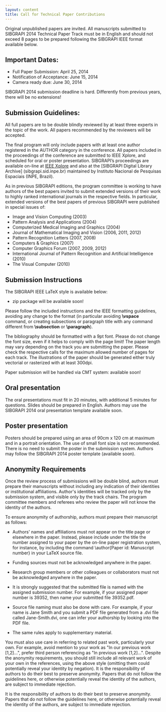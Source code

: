 ```yaml
---
layout: content
title: Call for Technical Paper Contributions
---
```


Original unpublished papers are invited. All manuscripts submitted to
SIBGRAPI 2014 Technical Paper Track must be in English and should not
exceed 8 pages to be prepared following the SIBGRAPI IEEE format
available below.

## Important Dates:

- Full Paper Submission: April 25, 2014
- Notification of Acceptance: June 15, 2014
- Camera ready due: June 30, 2014

SIBGRAPI 2014 submission deadline is hard. Differently from previous
years, there will be no extensions!

## Submission Guidelines:

All full papers are to be double blindly reviewed by at least three
experts in the topic of the work. All papers recommended by the
reviewers will be accepted.

The final program will only include papers with at least one author
registered in the AUTHOR category in the conference. All papers
included in the proceedings of the conference are submitted to IEEE
Xplore, and scheduled for oral or poster presentation.  SIBGRAPI’s
proceedings are available on-line at
[IEEE Xplore](http://ieeexplore.ieee.org/xpl/conhome.jsp?punumber=1000131)
and also at the [SIBGRAPI Digital Library Archive]
(sibgrapi.sid.inpe.br) maintained by Instituto Nacional de Pesquisas
Espaciais (INPE, Brazil).

As in previous SIBGRAPI editions, the program committee is working to
have authors of the best papers invited to submit extended versions of
their work to highly ranked international journals in the respective
fields. In particular, extended versions of the best papers of
previous SIBGRAPI were published in special issues of:

- Image and Vision Computing (2003)
- Pattern Analysis and Applications (2004)
- Computerized Medical Imaging and Graphics (2004)
- Journal of Mathematical Imaging and Vision (2006, 2011, 2012)
- Pattern Recognition Letters (2007, 2008)
- Computers & Graphics (2007)
- Computer Graphics Forum (2007, 2009, 2012)
- International Journal of Pattern Recognition and Artificial Intelligence (2010)
- The Visual Computer (2010)


## Submission Instructions

The SIBGRAPI IEEE LaTeX style is available below:

- zip package will be available soon!

Please follow the included instructions and the IEEE formatting
guidelines, avoiding any change to the format (in particular avoiding
**\vspace** command, or creating subsections or paragraph title with
any command different from **\subsection** or **\paragraph**).

The bibliography should be formatted with a 9pt font. Please do not
change the font size, even if it helps to comply with the page limit!
The paper length may vary depending on the track you are submitting
the paper. Please check the respective calls for the maximum allowed
number of pages for each track. The illustrations of the paper should
be generated either truly vectorial or rasterized with at least
300dpi.

Paper submission will be handled via CMT system: available soon!

## Oral presentation

The oral presentations must fit in 20 minutes, with additional 5
minutes for questions. Slides should be prepared in English. Authors
may use the SIBGRAPI 2014 oral presentation template available soon.
 
## Poster presentation

Posters should be prepared using an area of 90cm x 120 cm at maximum
and in a portrait orientation. The use of small font size is not
recommended. There is no need to submit the poster in the submission
system. Authors may follow the SIBGRAPI 2014 poster template
(available soon).

## Anonymity Requirements 

Once the review process of submissions will be double blind, authors
must prepare their manuscripts without including any indication of
their identities or institutional affiliations. Author's identities
will be tracked only by the submission system, and visible only by the
track chairs. The program committee members and referees who review
the paper will not know the identity of the authors.

To ensure anonymity of authorship, authors must prepare their
manuscript as follows:

- Authors' names and affiliations must not appear on the title page or
  elsewhere in the paper. Instead, please include under the title the
  number assigned to your paper by the on-line paper registration
  system, for instance, by including the command \author{Paper id:
  Manuscript number} in your LaTeX source file.

- Funding sources must not be acknowledged anywhere in the paper.

- Research group members or other colleagues or collaborators must not
  be acknowledged anywhere in the paper.

- It is strongly suggested that the submitted file is named with the
  assigned submission number. For example, if your assigned paper
  number is 39352, then name your submitted file 39352.pdf.

- Source file naming must also be done with care. For example, if your
  name is Jane Smith and you submit a PDF file generated from a .dvi
  file called Jane-Smith.dvi, one can infer your authorship by looking
  into the PDF file.

- The same rules apply to supplementary material.
 
You must also use care in referring to related past work, particularly
your own. For example, avoid mention to your work as "In our previous
work [1,2]...", prefer third person referencing as "In previous work
[1,2]...". Despite the anonymity requirements, you should still
include all relevant work of your own in the references, using the
above style (omitting them could potentially reveal your identity by
negation).  It is the responsibility of authors to do their best to
preserve anonymity. Papers that do not follow the guidelines here, or
otherwise potentially reveal the identity of the authors, are subject
to immediate rejection.

It is the responsibility of authors to do their best to preserve
anonymity. Papers that do not follow the guidelines here, or otherwise
potentially reveal the identity of the authors, are subject to
immediate rejection.

